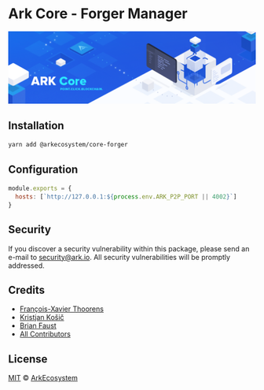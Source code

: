 # Ark Core - Forger Manager

<p align="center">
    <img src="./banner.png" />
</p>

## Installation

```bash
yarn add @arkecosystem/core-forger
```

## Configuration

```js
module.exports = {
  hosts: [`http://127.0.0.1:${process.env.ARK_P2P_PORT || 4002}`]
}
```

## Security

If you discover a security vulnerability within this package, please send an e-mail to security@ark.io. All security vulnerabilities will be promptly addressed.

## Credits

- [François-Xavier Thoorens](https://github.com/fix)
- [Kristjan Košič](https://github.com/kristjank)
- [Brian Faust](https://github.com/faustbrian)
- [All Contributors](../../../../contributors)

## License

[MIT](LICENSE) © [ArkEcosystem](https://ark.io)
